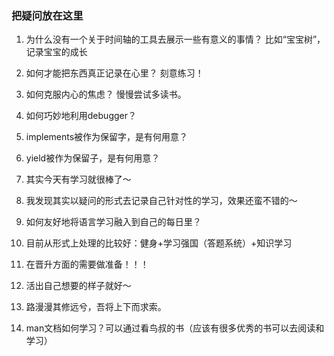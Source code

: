 ### 把疑问放在这里

1. 为什么没有一个关于时间轴的工具去展示一些有意义的事情？
比如“宝宝树”，记录宝宝的成长

2. 如何才能把东西真正记录在心里？
刻意练习！

3. 如何克服内心的焦虑？
慢慢尝试多读书。

4. 如何巧妙地利用debugger？

5. implements被作为保留字，是有何用意？

6. yield被作为保留子，是有何用意？

7. 其实今天有学习就很棒了～

8. 我发现其实以疑问的形式去记录自己针对性的学习，效果还蛮不错的～

9. 如何友好地将语言学习融入到自己的每日里？

10. 目前从形式上处理的比较好：健身+学习强国（答题系统）+知识学习

11. 在晋升方面的需要做准备！！！

12. 活出自己想要的样子就好～

13. 路漫漫其修远兮，吾将上下而求索。

14. man文档如何学习？可以通过看鸟叔的书（应该有很多优秀的书可以去阅读和学习）

